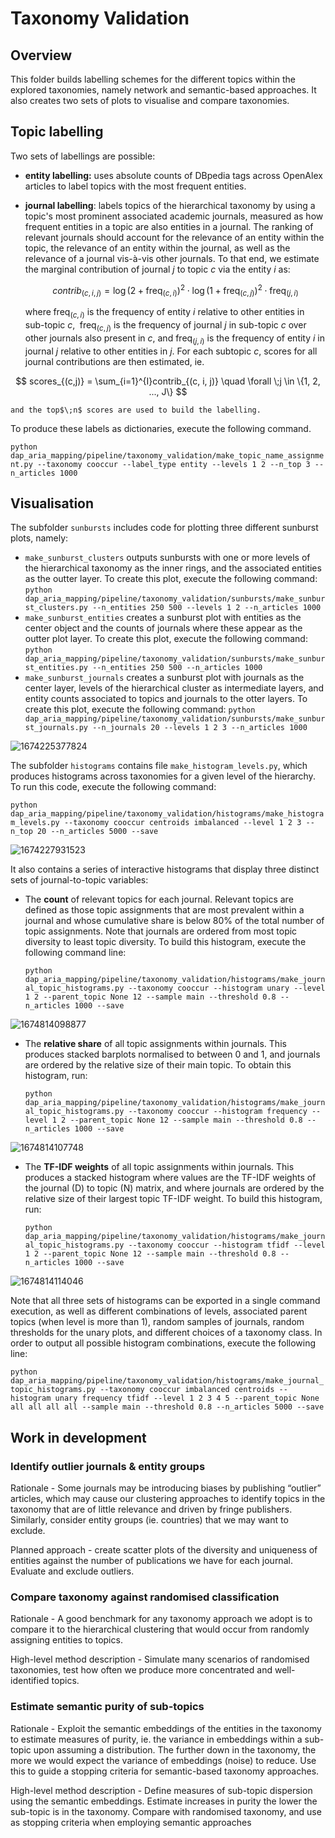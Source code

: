 # Taxonomy Validation

## Overview

This folder builds labelling schemes for the different topics within the explored taxonomies, namely network and semantic-based approaches. It also creates two sets of plots to visualise and compare taxonomies.

## Topic labelling

Two sets of labellings are possible:

- **entity labelling:** uses absolute counts of DBpedia tags across OpenAlex articles to label topics with the most frequent entities.
- **journal labelling**: labels topics of the hierarchical taxonomy by using a topic's most prominent associated academic journals, measured as how frequent entities in a topic are also entities in a journal. The ranking of relevant journals should account for the relevance of an entity within the topic, the relevance of an entity within the journal, as well as the relevance of a journal vis-à-vis other journals. To that end, we estimate the marginal contribution of journal $j$ to topic $c$ via the entity $i$ as:

  $$
  contrib_{(c,i,j)} = \log\left(2 + \text{freq}_{(c,i)}\right)^2\cdot\log\left(1 + \text{freq}_{(c,j)}\right)^2 \cdot \text{freq}_{(j,i)}
  $$

  where$\;\text{freq}_{(c,i)}$ is the frequency of entity $i$ relative to other entities in sub-topic $c$, $\;\text{freq}_{(c,j)}$ is the frequency of journal $j$ in sub-topic $c$ over other journals also present in $c$, and $\text{freq}_{(j,i)}$ is the frequency of entity $i$ in journal $j$ relative to other entities in $j$. For each subtopic $c$, scores for all journal contributions are then estimated, ie.

$$
scores_{(c,j)} = \sum_{i=1}^{I}contrib_{(c, i, j)} \quad \forall \;j \in \{1, 2, ..., J\}
$$

    and the top$\;n$ scores are used to build the labelling.

To produce these labels as dictionaries, execute the following command.

`python dap_aria_mapping/pipeline/taxonomy_validation/make_topic_name_assignment.py --taxonomy cooccur --label_type entity --levels 1 2 --n_top 3 --n_articles 1000`

## Visualisation

The subfolder `sunbursts` includes code for plotting three different sunburst plots, namely:

- `make_sunburst_clusters` outputs sunbursts with one or more levels of the hierarchical taxonomy as the inner rings, and the associated entities as the outter layer. To create this plot, execute the following command:
  `python dap_aria_mapping/pipeline/taxonomy_validation/sunbursts/make_sunburst_clusters.py --n_entities 250 500 --levels 1 2 --n_articles 1000`
- `make_sunburst_entities` creates a sunburst plot with entities as the center object and the counts of journals where these appear as the outter plot layer. To create this plot, execute the following command:
  `python dap_aria_mapping/pipeline/taxonomy_validation/sunbursts/make_sunburst_entities.py --n_entities 250 500 --n_articles 1000`
- `make_sunburst_journals` creates a sunburst plot with journals as the center layer, levels of the hierarchical cluster as intermediate layers, and entity counts associated to topics and journals to the otter layers. To create this plot, execute the following command:
  `python dap_aria_mapping/pipeline/taxonomy_validation/sunbursts/make_sunburst_journals.py --n_journals 20 --levels 1 2 3 --n_articles 1000`

![1674225377824](image/README/1674225377824.png)

The subfolder `histograms` contains file `make_histogram_levels.py`, which produces histograms across taxonomies for a given level of the hierarchy. To run this code, execute the following command:

`python dap_aria_mapping/pipeline/taxonomy_validation/histograms/make_histogram_levels.py --taxonomy cooccur centroids imbalanced --level 1 2 3 --n_top 20 --n_articles 5000 --save`

![1674227931523](image/README/1674227931523.png)

It also contains a series of interactive histograms that display three distinct sets of journal-to-topic variables:

- The **count** of relevant topics for each journal. Relevant topics are defined as those topic assignments that are most prevalent within a journal and whose cumulative share is below 80% of the total number of topic assignments. Note that journals are ordered from most topic diversity to least topic diversity. To build this histogram, execute the following command line:

  `python dap_aria_mapping/pipeline/taxonomy_validation/histograms/make_journal_topic_histograms.py --taxonomy cooccur --histogram unary --level 1 2 --parent_topic None 12 --sample main --threshold 0.8 --n_articles 1000 --save`

![1674814098877](image/README/1674814098877.png)

- The **relative share** of all topic assignments within journals. This produces stacked barplots normalised to between 0 and 1, and journals are ordered by the relative size of their main topic. To obtain this histogram, run:

  `python dap_aria_mapping/pipeline/taxonomy_validation/histograms/make_journal_topic_histograms.py --taxonomy cooccur --histogram frequency --level 1 2 --parent_topic None 12 --sample main --threshold 0.8 --n_articles 1000 --save`

![1674814107748](image/README/1674814107748.png)

- The **TF-IDF weights** of all topic assignments within journals. This produces a stacked histogram where values are the TF-IDF weights of the journal (D) to topic (N) matrix, and where journals are ordered by the relative size of their largest topic TF-IDF weight. To build this histogram, run:

  `python dap_aria_mapping/pipeline/taxonomy_validation/histograms/make_journal_topic_histograms.py --taxonomy cooccur --histogram tfidf --level 1 2 --parent_topic None 12 --sample main --threshold 0.8 --n_articles 1000 --save`

![1674814114046](image/README/1674814114046.png)

Note that all three sets of histograms can be exported in a single command execution, as well as different combinations of levels, associated parent topics (when level is more than 1), random samples of journals, random thresholds for the unary plots, and different choices of a taxonomy class. In order to output all possible histogram combinations, execute the following line:

`python dap_aria_mapping/pipeline/taxonomy_validation/histograms/make_journal_topic_histograms.py --taxonomy cooccur imbalanced centroids --histogram unary frequency tfidf --level 1 2 3 4 5 --parent_topic None all all all all --sample main --threshold 0.8 --n_articles 5000 --save`

## Work in development

### **Identify outlier journals & entity groups**

Rationale - Some journals may be introducing biases by publishing “outlier” articles, which may cause our clustering approaches to identify topics in the taxonomy that are of little relevance and driven by fringe publishers. Similarly, consider entity groups (ie. countries) that we may want to exclude.

Planned approach - create scatter plots of the diversity and uniqueness of entities against the number of publications we have for each journal. Evaluate and exclude outliers.

### **Compare taxonomy against randomised classification**

Rationale - A good benchmark for any taxonomy approach we adopt is to compare it to the hierarchical clustering that would occur from randomly assigning entities to topics.

High-level method description - Simulate many scenarios of randomised taxonomies, test how often we produce more concentrated and well-identified topics.

### Estimate semantic purity of sub-topics

Rationale - Exploit the semantic embeddings of the entities in the taxonomy to estimate measures of purity, ie. the variance in embeddings within a sub-topic upon assuming a distribution. The further down in the taxonomy, the more we would expect the variance of embeddings (noise) to reduce. Use this to guide a stopping criteria for semantic-based taxonomy approaches.

High-level method description - Define measures of sub-topic dispersion using the semantic embeddings. Estimate increases in purity the lower the sub-topic is in the taxonomy. Compare with randomised taxonomy, and use as stopping criteria when employing semantic approaches
